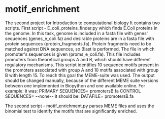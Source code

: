 # motif_enrichment
The second project for Introduction to computational biology
It contains two scripts.
First script - E_coli_proteins_finder.py which finds E.Coli proteins in the genome. In this task, genome is included in a fasta file with genes' sequences (genes_e_coli.fa) and desirable proteins are in a fasta file with protein sequences (protein_fragments.fa). Protein fragments need to be matched against DNA sequences, so Blast is performed. 
The file in which promoter's sequences is given (proms_e_coli.fa). This file includes promoters from theoretical groups A and B, which should have different regulatory mechanisms. This script identifies 10 sequence motifs present in the promoters associated with group A and 10 motifs associated with group B with length 15. To reach this goal the MEME-suite was used.
The output should be changed manually, because of the different MEME suite versions between one implemented in Biopython and one available online. For example:
it was:
PRIMARY SEQUENCES= promotersB.fa
CONTROL SEQUENCES= --none--
it should be:
DATAFILE= promotersB.fa

The second script - motif_enrichment.py parses MEME files and uses the binomial test to identify the motifs that are significantly enriched.
